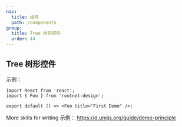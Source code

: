 ```yaml
---
nav:
  title: 组件
  path: /components
group:
  title: Tree 树形控件
  order: 44
---
```


## Tree 树形控件

示例：

```tsx
import React from 'react';
import { Foo } from 'rootnet-design';

export default () => <Foo title="First Demo" />;
```

More skills for writing 示例： https://d.umijs.org/guide/demo-principle
